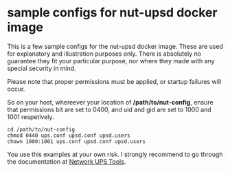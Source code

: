 # sample configs for nut-upsd docker image

This is a few sample configs for the nut-upsd docker image.
These are used for explanatory and illustration purposes only.
There is absolutely no guarantee they fit your particular purpose,
nor where they made with any special security in mind.

Please note that proper permissions must be applied,
or startup failures will occur.

So on your host, whereever your location of **/path/to/nut-config**,
ensure that permissions bit are set to 0400, and uid and gid are set
to 1000 and 1001 respetively.

```
cd /path/to/nut-config
chmod 0440 ups.conf upsd.conf upsd.users
chown 1000:1001 ups.conf upsd.conf upsd.users
```

You use this examples at your own risk.
I strongly recommend to go through the documentation at
[Network UPS Tools](https://networkupstools.org/).
